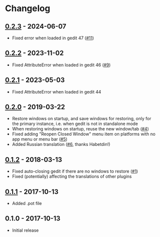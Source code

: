 # Changelog

## [0.2.3] - 2024-06-07
* Fixed error when loaded in gedit 47 ([#11])

## [0.2.2] - 2023-11-02
* Fixed AttributeError when loaded in gedit 46 ([#9])

## [0.2.1] - 2023-05-03
* Fixed AttributeError when loaded in gedit 44

## [0.2.0] - 2019-03-22
* Restore windows on startup, and save windows for restoring, only for
  the primary instance, i.e. when gedit is not in standalone mode
* When restoring windows on startup, reuse the new window/tab ([#4])
* Fixed adding "Reopen Closed Window" menu item on platforms with no app
  menu or menu bar ([#5])
* Added Russian translation ([#6], thanks Habetdin!)

## [0.1.2] - 2018-03-13
* Fixed auto-closing gedit if there are no windows to restore ([#1])
* Fixed (potentially) affecting the translations of other plugins

## [0.1.1] - 2017-10-13
* Added .pot file

## 0.1.0 - 2017-10-13
* Initial release


[0.2.3]: https://github.com/jefferyto/gedit-ex-mortis/compare/0.2.2...0.2.3
[0.2.2]: https://github.com/jefferyto/gedit-ex-mortis/compare/0.2.1...0.2.2
[0.2.1]: https://github.com/jefferyto/gedit-ex-mortis/compare/0.2.0...0.2.1
[0.2.0]: https://github.com/jefferyto/gedit-ex-mortis/compare/0.1.2...0.2.0
[0.1.2]: https://github.com/jefferyto/gedit-ex-mortis/compare/0.1.1...0.1.2
[0.1.1]: https://github.com/jefferyto/gedit-ex-mortis/compare/0.1.0...0.1.1

[#1]: https://github.com/jefferyto/gedit-ex-mortis/issues/1
[#4]: https://github.com/jefferyto/gedit-ex-mortis/issues/4
[#5]: https://github.com/jefferyto/gedit-ex-mortis/issues/5
[#6]: https://github.com/jefferyto/gedit-ex-mortis/pull/6
[#9]: https://github.com/jefferyto/gedit-ex-mortis/issues/9
[#11]: https://github.com/jefferyto/gedit-ex-mortis/issues/11
